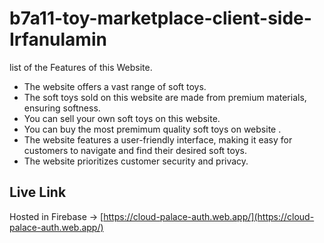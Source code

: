 # b7a11-toy-marketplace-client-side-Irfanulamin

list of the Features of this Website.

- The website offers a vast range of soft toys.
- The soft toys sold on this website are made from premium materials, ensuring softness.
- You can sell your own soft toys on this website.
- You can buy the most premimum quality soft toys on website .
- The website features a user-friendly interface, making it easy for customers to navigate and find their desired soft toys.
- The website prioritizes customer security and privacy.

## Live Link

Hosted in Firebase -> [https://cloud-palace-auth.web.app/](https://cloud-palace-auth.web.app/)
